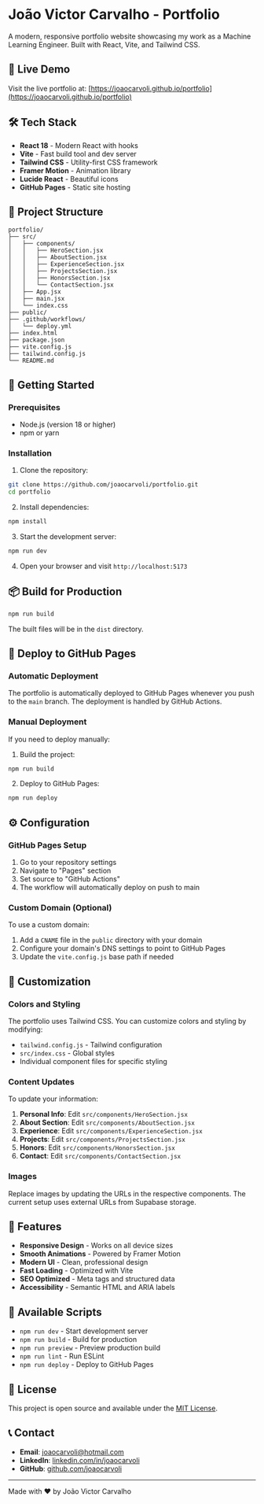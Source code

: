 # João Victor Carvalho - Portfolio

A modern, responsive portfolio website showcasing my work as a Machine Learning Engineer. Built with React, Vite, and Tailwind CSS.

## 🚀 Live Demo

Visit the live portfolio at: [https://joaocarvoli.github.io/portfolio](https://joaocarvoli.github.io/portfolio)

## 🛠️ Tech Stack

- **React 18** - Modern React with hooks
- **Vite** - Fast build tool and dev server
- **Tailwind CSS** - Utility-first CSS framework
- **Framer Motion** - Animation library
- **Lucide React** - Beautiful icons
- **GitHub Pages** - Static site hosting

## 📁 Project Structure

```
portfolio/
├── src/
│   ├── components/
│   │   ├── HeroSection.jsx
│   │   ├── AboutSection.jsx
│   │   ├── ExperienceSection.jsx
│   │   ├── ProjectsSection.jsx
│   │   ├── HonorsSection.jsx
│   │   └── ContactSection.jsx
│   ├── App.jsx
│   ├── main.jsx
│   └── index.css
├── public/
├── .github/workflows/
│   └── deploy.yml
├── index.html
├── package.json
├── vite.config.js
├── tailwind.config.js
└── README.md
```

## 🚀 Getting Started

### Prerequisites

- Node.js (version 18 or higher)
- npm or yarn

### Installation

1. Clone the repository:
```bash
git clone https://github.com/joaocarvoli/portfolio.git
cd portfolio
```

2. Install dependencies:
```bash
npm install
```

3. Start the development server:
```bash
npm run dev
```

4. Open your browser and visit `http://localhost:5173`

## 📦 Build for Production

```bash
npm run build
```

The built files will be in the `dist` directory.

## 🚀 Deploy to GitHub Pages

### Automatic Deployment

The portfolio is automatically deployed to GitHub Pages whenever you push to the `main` branch. The deployment is handled by GitHub Actions.

### Manual Deployment

If you need to deploy manually:

1. Build the project:
```bash
npm run build
```

2. Deploy to GitHub Pages:
```bash
npm run deploy
```

## ⚙️ Configuration

### GitHub Pages Setup

1. Go to your repository settings
2. Navigate to "Pages" section
3. Set source to "GitHub Actions"
4. The workflow will automatically deploy on push to main

### Custom Domain (Optional)

To use a custom domain:

1. Add a `CNAME` file in the `public` directory with your domain
2. Configure your domain's DNS settings to point to GitHub Pages
3. Update the `vite.config.js` base path if needed

## 🎨 Customization

### Colors and Styling

The portfolio uses Tailwind CSS. You can customize colors and styling by modifying:

- `tailwind.config.js` - Tailwind configuration
- `src/index.css` - Global styles
- Individual component files for specific styling

### Content Updates

To update your information:

1. **Personal Info**: Edit `src/components/HeroSection.jsx`
2. **About Section**: Edit `src/components/AboutSection.jsx`
3. **Experience**: Edit `src/components/ExperienceSection.jsx`
4. **Projects**: Edit `src/components/ProjectsSection.jsx`
5. **Honors**: Edit `src/components/HonorsSection.jsx`
6. **Contact**: Edit `src/components/ContactSection.jsx`

### Images

Replace images by updating the URLs in the respective components. The current setup uses external URLs from Supabase storage.

## 📱 Features

- **Responsive Design** - Works on all device sizes
- **Smooth Animations** - Powered by Framer Motion
- **Modern UI** - Clean, professional design
- **Fast Loading** - Optimized with Vite
- **SEO Optimized** - Meta tags and structured data
- **Accessibility** - Semantic HTML and ARIA labels

## 🔧 Available Scripts

- `npm run dev` - Start development server
- `npm run build` - Build for production
- `npm run preview` - Preview production build
- `npm run lint` - Run ESLint
- `npm run deploy` - Deploy to GitHub Pages

## 📄 License

This project is open source and available under the [MIT License](LICENSE).

## 📞 Contact

- **Email**: joaocarvoli@hotmail.com
- **LinkedIn**: [linkedin.com/in/joaocarvoli](https://linkedin.com/in/joaocarvoli)
- **GitHub**: [github.com/joaocarvoli](https://github.com/joaocarvoli)

---

Made with ❤️ by João Victor Carvalho
